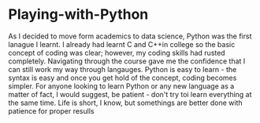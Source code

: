 # Playing-with-Python
As I decided to move form academics to data science, Python was the first lanague I learnt.
I already had learnt C and C++in college so the basic concept of coding was clear; however, my coding skills had rusted completely. Navigating through the course gave me the confidence that I can still work my way through langauges.
Python is easy to learn - the syntax is easy and once you get hold of the concept, coding becomes simpler.
For anyone looking to learn Python or any new language as a matter of fact, I would suggest, be patient - don't try toi learn everything at the same time. 
Life is short, I know, but somethings are better done with patience for proper resulls
